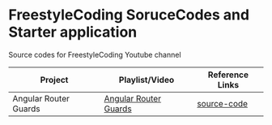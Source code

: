 # FreestyleCoding SoruceCodes and Starter application
Source codes for FreestyleCoding Youtube channel

Project  | Playlist/Video | Reference Links
------------- | ------------- | -------------|
Angular Router Guards | [Angular Router Guards]() | [source-code](https://github.com/rajithst/FreestyleCoding-soruce-codes/tree/master/angular-router-guards)
